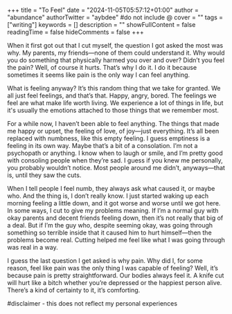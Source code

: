 +++
title = "To Feel"
date = "2024-11-05T05:57:12+01:00"
author = "abundance"
authorTwitter = "aybdee" #do not include @
cover = ""
tags = ["writing"]
keywords = []
description = ""
showFullContent = false
readingTime = false
hideComments = false
+++

When it first got out that I cut myself, the question I got asked the most was why. My parents, my friends—none of them could understand it. Why would you do something that physically harmed you over and over? Didn’t you feel the pain? Well, of course it hurts. That’s why I do it. I do it because sometimes it seems like pain is the only way I can feel anything.

What is feeling anyway? It’s this random thing that we take for granted. We all just feel feelings, and that’s that. Happy, angry, bored. The feelings we feel are what make life worth living. We experience a lot of things in life, but it's usually the emotions attached to those things that we remember most.

For a while now, I haven’t been able to feel anything. The things that made me happy or upset, the feeling of love, of joy—just everything. It’s all been replaced with numbness, like this empty feeling. I guess emptiness is a feeling in its own way. Maybe that’s a bit of a consolation. I’m not a psychopath or anything. I know when to laugh or smile, and I’m pretty good with consoling people when they’re sad. I guess if you knew me personally, you probably wouldn’t notice. Most people around me didn’t, anyways—that is, until they saw the cuts.

When I tell people I feel numb, they always ask what caused it, or maybe who. And the thing is, I don’t really know. I just started waking up each morning feeling a little down, and it got worse and worse until we got here. In some ways, I cut to give my problems meaning. If I’m a normal guy with okay parents and decent friends feeling down, then it’s not really that big of a deal. But if I’m the guy who, despite seeming okay, was going through something so terrible inside that it caused him to hurt himself—then the problems become real. Cutting helped me feel like what I was going through was real in a way.

I guess the last question I get asked is why pain. Why did I, for some reason, feel like pain was the only thing I was capable of feeling? Well, it’s because pain is pretty straightforward. Our bodies always feel it. A knife cut will hurt like a bitch whether you’re depressed or the happiest person alive. There’s a kind of certainty to it, it’s comforting.

#disclaimer - this does not reflect my personal experiences
